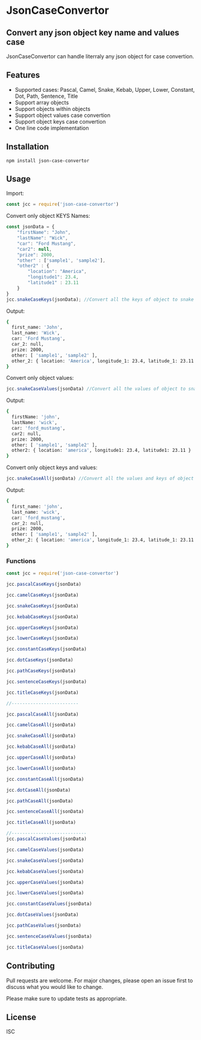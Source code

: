 # JsonCaseConvertor
## Convert any json object key name and values case



JsonCaseConvertor can handle literraly any json object for case convertion. 
## Features

- Supported cases: Pascal, Camel, Snake, Kebab, Upper, Lower, Constant, Dot, Path, Sentence, Title
- Support array objects
- Support objects within objects
- Support object values case convertion
- Support object keys case convertion
- One line code implementation

## Installation

```npm
npm install json-case-convertor
```

## Usage

Import:

```javascript
const jcc = require('json-case-convertor')
```

Convert only object KEYS Names:

```javascript
const jsonData = { 
	"firstName": "John", 
	"lastName": "Wick", 
	"car": "Ford Mustang",
	"car2": null,
	"prize": 2000,
	"other" : ['sample1', 'sample2'],
	"other2" : {
		"location": "America",
		"longitude1": 23.4,
		"latitude1" : 23.11
	}
}
jcc.snakeCaseKeys(jsonData); //Convert all the keys of object to snake case
```

Output:

```sh
{
  first_name: 'John',
  last_name: 'Wick',
  car: 'Ford Mustang',
  car_2: null,
  prize: 2000,
  other: [ 'sample1', 'sample2' ],
  other_2: { location: 'America', longitude_1: 23.4, latitude_1: 23.11 }
}
```

Convert only object values:

```javascript
jcc.snakeCaseValues(jsonData) //Convert all the values of object to snake case
```

Output:

```sh
{
  firstName: 'john',
  lastName: 'wick',
  car: 'ford_mustang',
  car2: null,
  prize: 2000,
  other: [ 'sample1', 'sample2' ],
  other2: { location: 'america', longitude1: 23.4, latitude1: 23.11 }
}
```

Convert only object keys and values:

```javascript
jcc.snakeCaseAll(jsonData) //Convert all the values and keys of object to snake case
```
Output:

```sh
{
  first_name: 'john',
  last_name: 'wick',
  car: 'ford_mustang',
  car_2: null,
  prize: 2000,
  other: [ 'sample1', 'sample2' ],
  other_2: { location: 'america', longitude_1: 23.4, latitude_1: 23.11 }
}
```

### Functions

```javascript
const jcc = require('json-case-convertor')

jcc.pascalCaseKeys(jsonData)

jcc.camelCaseKeys(jsonData)

jcc.snakeCaseKeys(jsonData)

jcc.kebabCaseKeys(jsonData)

jcc.upperCaseKeys(jsonData)

jcc.lowerCaseKeys(jsonData)

jcc.constantCaseKeys(jsonData)

jcc.dotCaseKeys(jsonData)

jcc.pathCaseKeys(jsonData)

jcc.sentenceCaseKeys(jsonData)

jcc.titleCaseKeys(jsonData)

//-------------------------

jcc.pascalCaseAll(jsonData)

jcc.camelCaseAll(jsonData)

jcc.snakeCaseAll(jsonData)

jcc.kebabCaseAll(jsonData)

jcc.upperCaseAll(jsonData)

jcc.lowerCaseAll(jsonData)

jcc.constantCaseAll(jsonData)

jcc.dotCaseAll(jsonData)

jcc.pathCaseAll(jsonData)

jcc.sentenceCaseAll(jsonData)

jcc.titleCaseAll(jsonData)

//----------------------------
jcc.pascalCaseValues(jsonData)

jcc.camelCaseValues(jsonData)

jcc.snakeCaseValues(jsonData)

jcc.kebabCaseValues(jsonData)

jcc.upperCaseValues(jsonData)

jcc.lowerCaseValues(jsonData)

jcc.constantCaseValues(jsonData)

jcc.dotCaseValues(jsonData)

jcc.pathCaseValues(jsonData)

jcc.sentenceCaseValues(jsonData)

jcc.titleCaseValues(jsonData)

```

## Contributing

Pull requests are welcome. For major changes, please open an issue first to discuss what you would like to change.

Please make sure to update tests as appropriate.

## License

ISC
